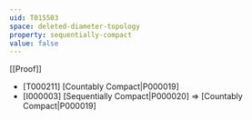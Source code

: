 ```yaml
---
uid: T015503
space: deleted-diameter-topology
property: sequentially-compact
value: false
---
```

[[Proof]]

* [T000211] [Countably Compact|P000019]
* [I000003] [Sequentially Compact|P000020] => [Countably Compact|P000019]

